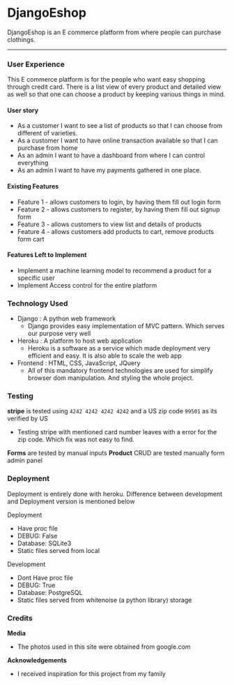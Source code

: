 # DjangoEshop
DjangoEshop is an E commerce platform from where people can purchase clothings.
<hr>

### User Experience 
This E commerce platform is for the people who want easy shopping through credit card. There is a list view of every product and detailed view as well so that one can choose a product by keeping various things in mind.

#### User story

 - As a customer I want to see a list of products so that I can choose
   from different of varieties.
 - As a customer I want to have online transaction available so that I
   can 	   purchase from home
 - As an admin I want to have a dashboard from where I can control
   everything    
 - As an admin I want to have my payments gathered in one    place.

#### Existing Features

-   Feature 1 - allows customers to login, by having them fill out login form
- Feature 2 - allows customers to register, by having them fill out signup form
- Feature 3 - allows customers to view list and details of products
- Feature 4 - allows customers add products to cart, remove products form cart
   

#### Features Left to Implement

-  Implement a machine learning model to recommend a product for a specific user
- Implement Access control for the entire platform

### Technology Used
 - Django : A python web framework
	 - Django provides easy implementation of MVC pattern. Which serves our purpose very well
 - Heroku : A platform to host web application 
	 - Heroku is a software as a service which made deployment very efficient and easy. It is also able to scale the web app
 -  Frontend : HTML, CSS, JavaScript, JQuery
	  - All of this mandatory frontend technologies are used for simplify browser dom manipulation.  And styling the whole project.

### Testing 
**stripe**  is tested using `4242 4242 4242 4242` and a US zip code `99501` as its verified by US

 - Testing stripe with mentioned card number leaves with a error for the zip code. Which fix was not easy to find. 

**Forms** are tested by manual inputs
**Product**  CRUD are tested manually form admin panel

### Deployment
Deployment is entirely done with heroku. Difference between development and Deployment version is mentioned below

Deployment
 - Have proc file 
 - DEBUG: False 
 - Database: SQLite3 
 - Static files served from local

Development
 - Dont Have proc file 
 - DEBUG: True 
 - Database: PostgreSQL 
 - Static files served from whitenoise (a python library) storage

### Credits

**Media**

-   The photos used in this site were obtained from google.com
    

**Acknowledgements**

-   I received inspiration for this project from my family